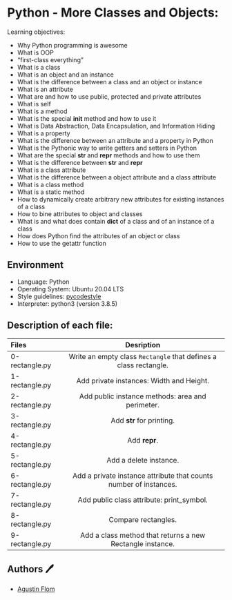# Python - More Classes and Objects:

Learning objectives:

* Why Python programming is awesome
* What is OOP
* “first-class everything”
* What is a class
* What is an object and an instance
* What is the difference between a class and an object or instance
* What is an attribute
* What are and how to use public, protected and private attributes
* What is self
* What is a method
* What is the special __init__ method and how to use it
* What is Data Abstraction, Data Encapsulation, and Information Hiding
* What is a property
* What is the difference between an attribute and a property in Python
* What is the Pythonic way to write getters and setters in Python
* What are the special __str__ and __repr__ methods and how to use them
* What is the difference between __str__ and __repr__
* What is a class attribute
* What is the difference between a object attribute and a class attribute
* What is a class method
* What is a static method
* How to dynamically create arbitrary new attributes for existing instances of a class
* How to bine attributes to object and classes
* What is and what does contain __dict__ of a class and of an instance of a class
* How does Python find the attributes of an object or class
* How to use the getattr function

## Environment

* Language: Python
* Operating System: Ubuntu 20.04 LTS
* Style guidelines: [pycodestyle](https://pypi.org/project/pycodestyle/)
* Interpreter: python3 (version 3.8.5)

## Description of each file:

 | Files          |Desription
 |:----------------|:-------------------------------:|
 |0-rectangle.py | Write an empty class ``Rectangle`` that defines a class rectangle.
 |1-rectangle.py | Add private instances: Width and Height.
 |2-rectangle.py | Add public instance methods: area and perimeter.
 |3-rectangle.py | Add __str__ for printing.
 |4-rectangle.py | Add __repr__.
 |5-rectangle.py | Add a delete instance.
 |6-rectangle.py | Add a private instance attribute that counts number of instances.
 |7-rectangle.py | Add public class attribute: print_symbol.
 |8-rectangle.py | Compare rectangles.
 |9-rectangle.py | Add a class method that returns a new Rectangle instance.

## Authors :pen:

 * [Agustin Flom](https://www.linkedin.com/in/agustin-f/)
